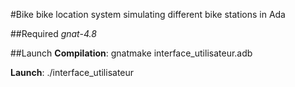 #Bike
bike location system simulating different bike stations in Ada

##Required
*gnat-4.8*

##Launch
**Compilation**: gnatmake interface_utilisateur.adb

**Launch**: ./interface_utilisateur
